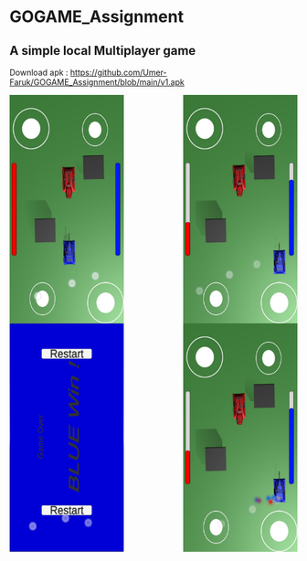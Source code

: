 # GOGAME_Assignment
## A simple local Multiplayer game
Download apk : https://github.com/Umer-Faruk/GOGAME_Assignment/blob/main/v1.apk

 <img  align="right" src="/im1.jpeg" width="200" height="400">
 <img  align="center" src="/im2.jpeg" width="200" height="400">
 <img   align="right" src="/im3.jpeg" width="200" height="400">
 <img   src="/v1.jpeg" width="200" height="400">
